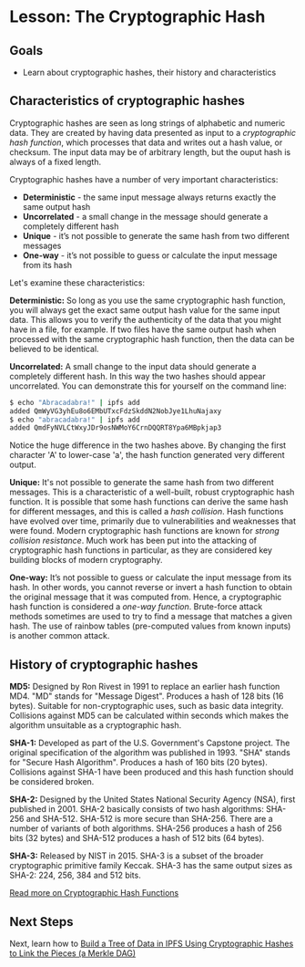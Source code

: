 # Lesson: The Cryptographic Hash

## Goals

* Learn about cryptographic hashes, their history and characteristics

## Characteristics of cryptographic hashes

Cryptographic hashes are seen as long strings of alphabetic and numeric data. They are created by having data presented as input to a _cryptographic hash function_, which processes that data and writes out a hash value, or checksum. The input data may be of arbitrary length, but the ouput hash is always of a fixed length.

Cryptographic hashes have a number of very important characteristics:

* **Deterministic** - the same input message always returns exactly the same output hash
* **Uncorrelated** - a small change in the message should generate a completely different hash
* **Unique** - it’s not possible to generate the same hash from two different messages
* **One-way** - it’s not possible to guess or calculate the input message from its hash

Let's examine these characteristics:

**Deterministic:** So long as you use the same cryptographic hash function, you will always get the exact same output hash value for the same input data. This allows you to verify the authenticity of the data that you might have in a file, for example. If two files have the same output hash when processed with the same cryptographic hash function, then the data can be believed to be identical.

**Uncorrelated:** A small change to the input data should generate a completely different hash. In this way the two hashes should appear uncorrelated. You can demonstrate this for yourself on the command line:

```bash
$ echo "Abracadabra!" | ipfs add
added QmWyVG3yhEu8o6EMbUTxcFdzSkddN2NobJye1LhuNajaxy
$ echo "abracadabra!" | ipfs add
added QmdFyNVLCtWxyJDr9osNWMoY6CrnDQQRT8Ypa6MBpkjap3
```

Notice the huge difference in the two hashes above. By changing the first character 'A' to lower-case 'a', the hash function generated very different output.

**Unique:** It's not possible to generate the same hash from two different messages. This is a characteristic of a well-built, robust cryptographic hash function. It is possible that some hash functions can derive the same hash for different messages, and this is called a _hash collision_. Hash functions have evolved over time, primarily due to vulnerabilities and weaknesses that were found. Modern cryptographic hash functions are known for _strong collision resistance_. Much work has been put into the attacking of cryptographic hash functions in particular, as they are considered key building blocks of modern cryptography.

**One-way:** It’s not possible to guess or calculate the input message from its hash. In other words, you cannot reverse or invert a hash function to obtain the original message that it was computed from. Hence, a cryptographic hash function is considered a _one-way function_. Brute-force attack methods sometimes are used to try to find a message that matches a given hash. The use of rainbow tables \(pre-computed values from known inputs\) is another common attack.

## History of cryptographic hashes

**MD5:** Designed by Ron Rivest in 1991 to replace an earlier hash function MD4. "MD" stands for "Message Digest". Produces a hash of 128 bits \(16 bytes\). Suitable for non-cryptographic uses, such as basic data integrity. Collisions against MD5 can be calculated within seconds which makes the algorithm unsuitable as a cryptographic hash.

**SHA-1:** Developed as part of the U.S. Government's Capstone project. The original specification of the algorithm was published in 1993. "SHA" stands for "Secure Hash Algorithm". Produces a hash of 160 bits \(20 bytes\). Collisions against SHA-1 have been produced and this hash function should be considered broken.

**SHA-2:** Designed by the United States National Security Agency \(NSA\), first published in 2001. SHA-2 basically consists of two hash algorithms: SHA-256 and SHA-512. SHA-512 is more secure than SHA-256. There are a number of variants of both algorithms. SHA-256 produces a hash of 256 bits \(32 bytes\) and SHA-512 produces a hash of 512 bits \(64 bytes\).

**SHA-3:** Released by NIST in 2015. SHA-3 is a subset of the broader cryptographic primitive family Keccak. SHA-3 has the same output sizes as SHA-2: 224, 256, 384 and 512 bits.

[Read more on Cryptographic Hash Functions](https://en.wikipedia.org/wiki/Cryptographic_hash_function)

## Next Steps

Next, learn how to [Build a Tree of Data in IPFS Using Cryptographic Hashes to Link the Pieces \(a Merkle DAG\)](blocks-from-scratch.md)

